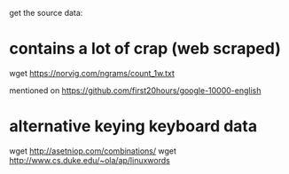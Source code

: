 get the source data:

# contains a lot of crap (web scraped)

wget https://norvig.com/ngrams/count_1w.txt

mentioned on https://github.com/first20hours/google-10000-english

# alternative keying keyboard data

wget http://asetniop.com/combinations/
wget http://www.cs.duke.edu/~ola/ap/linuxwords
